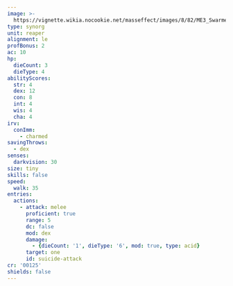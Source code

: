 ```yaml
---
image: >-
  https://vignette.wikia.nocookie.net/masseffect/images/8/82/ME3_Swarmer.png/revision/latest/scale-to-width-down/350?cb=20120319204747
type: synorg
unit: reaper
alignment: le
profBonus: 2
ac: 10
hp:
  dieCount: 3
  dieType: 4
abilityScores:
  str: 4
  dex: 12
  con: 8
  int: 4
  wis: 4
  cha: 4
irv:
  conImm:
    - charmed
savingThrows:
  - dex
senses:
  darkvision: 30
size: tiny
skills: false
speed:
  walk: 35
entries:
  actions:
    - attack: melee
      proficient: true
      range: 5
      dc: false
      mod: dex
      damage:
        - {dieCount: '1', dieType: '6', mod: true, type: acid}
      target: one
      id: suicide-attack
cr: '00125'
shields: false
---
```

